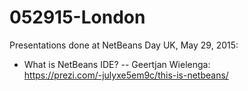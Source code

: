 # 052915-London

Presentations done at NetBeans Day UK, May 29, 2015:

<ul>

<li>What is NetBeans IDE? -- Geertjan Wielenga:<br/>
<a href="https://prezi.com/-julyxe5em9c/this-is-netbeans/">https://prezi.com/-julyxe5em9c/this-is-netbeans/</a>
</li>

</ul>
